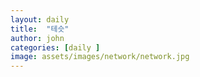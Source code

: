 ```yaml
---
layout: daily
title:  "테슷"
author: john
categories: [daily ]
image: assets/images/network/network.jpg
---
```



